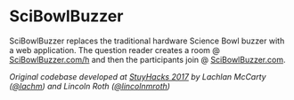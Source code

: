 # SciBowlBuzzer

SciBowlBuzzer replaces the traditional hardware Science Bowl buzzer with a web application. The question reader creates a room @ [SciBowlBuzzer.com/h](http://www.scibowlbuzzer.com/h) and then the participants join @ [SciBowlBuzzer.com](http://www.scibowlbuzzer.com).

*Original codebase developed at [StuyHacks 2017](http://stuyhacks.com/) by Lachlan McCarty ([@lachm](https://github.com/lachm)) and Lincoln Roth ([@lincolnmroth](https://github.com/lincolnmroth))*
